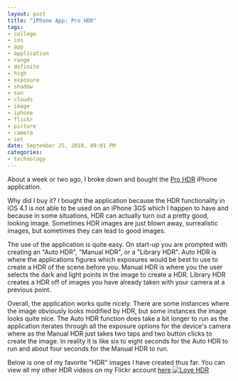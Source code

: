 ```yaml
--- 
layout: post
title: "iPhone App: Pro HDR"
tags: 
- college
- ios
- app
- application
- range
- definite
- high
- exposure
- shadow
- sun
- clouds
- image
- iphone
- flickr
- picture
- camera
- set
date: September 25, 2010, 09:01 PM
categories: 
- technology
---
```

About a week or two ago, I broke down and bought the [Pro HDR](http://itunes.apple.com/us/app/pro-hdr/id347104281?mt=8) iPhone application.

Why did I buy it? I bought the application because the HDR functionality in iOS 4.1 is not able to be used on an iPhone 3GS which I happen to have and because in some situations, HDR can actually turn out a pretty good, looking image. Sometimes HDR images are just blown away, surrealistic images, but sometimes they can lead to good images.

The use of the application is quite easy. On start-up you are prompted with creating an "Auto HDR", "Manual HDR", or a "Library HDR". Auto HDR is where the applications figures which exposures would be best to use to create a HDR of the scene before you. Manual HDR is where you the user selects the dark and light points in the image to create a HDR. Library HDR creates a HDR off of images you have already taken with your camera at a previous point.

Overall, the application works quite nicely. There are some instances where the image obviously looks modified by HDR, but some instances the image looks quite nice. The Auto HDR function does take a bit longer to run as the application iterates through all the exposure options for the device's camera where as the Manual HDR just takes two taps and two button clicks to create the image. In reality it is like six to eight seconds for the Auto HDR to run and about four seconds for the Manual HDR to run.

Below is one of my favorite "HDR" images I have created thus far. You can view all my other HDR videos on my Flickr account [here](http://www.flickr.com/photos/tannerld/sets/72157624909083649/).[![](http://www.tanner-smith.com/wp-content/uploads/2010/09/5013845092_86d30d3aeb.jpg "Love HDR")](http://www.flickr.com/photos/tannerld/5013845092/in/set-72157624909083649/)
